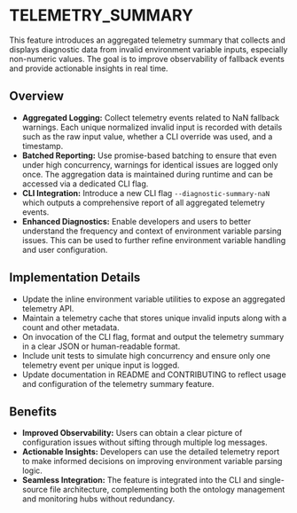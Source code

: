 # TELEMETRY_SUMMARY

This feature introduces an aggregated telemetry summary that collects and displays diagnostic data from invalid environment variable inputs, especially non-numeric values. The goal is to improve observability of fallback events and provide actionable insights in real time.

## Overview

- **Aggregated Logging:** Collect telemetry events related to NaN fallback warnings. Each unique normalized invalid input is recorded with details such as the raw input value, whether a CLI override was used, and a timestamp.
- **Batched Reporting:** Use promise-based batching to ensure that even under high concurrency, warnings for identical issues are logged only once. The aggregation data is maintained during runtime and can be accessed via a dedicated CLI flag.
- **CLI Integration:** Introduce a new CLI flag `--diagnostic-summary-naN` which outputs a comprehensive report of all aggregated telemetry events.
- **Enhanced Diagnostics:** Enable developers and users to better understand the frequency and context of environment variable parsing issues. This can be used to further refine environment variable handling and user configuration.

## Implementation Details

- Update the inline environment variable utilities to expose an aggregated telemetry API.
- Maintain a telemetry cache that stores unique invalid inputs along with a count and other metadata.
- On invocation of the CLI flag, format and output the telemetry summary in a clear JSON or human-readable format.
- Include unit tests to simulate high concurrency and ensure only one telemetry event per unique input is logged.
- Update documentation in README and CONTRIBUTING to reflect usage and configuration of the telemetry summary feature.

## Benefits

- **Improved Observability:** Users can obtain a clear picture of configuration issues without sifting through multiple log messages.
- **Actionable Insights:** Developers can use the detailed telemetry report to make informed decisions on improving environment variable parsing logic.
- **Seamless Integration:** The feature is integrated into the CLI and single-source file architecture, complementing both the ontology management and monitoring hubs without redundancy.
